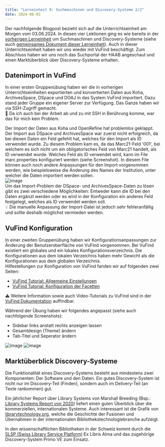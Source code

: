 ```yaml
---
title: "Lerneinheit 9: Suchmaschinen und Discovery-Systeme 2/2"
date: 2024-06-03
---
```


Der nachfolgende Blogpost bezieht sich auf die Unterrichtseinheit am Morgen vom 03.06.2024. In diesen vier Lektionen ging es wie bereits in der [vorherigen Lerneinheit](https://yara-wagner.github.io/lerntagebuch/2024/05/21/lerneinheit8.html) um Suchmaschinen und Discovery-Systeme (siehe auch [gemeinsames Dokument dieser Lerneinheit](https://pad.gwdg.de/5jn060c8RDC6WukTIuP5RQ)). Auch in dieser Unterrichtseinheit haben wir uns wieder mit VuFind beschäftigt. Zum Abschluss haben wir uns noch das Suchportal der HAAB angeschaut und einen Marktüberblick über Discovery-Systeme erhalten.

## Datenimport in VuFind
In einer ersten Gruppenübung haben wir die in vorherigen Unterrichtseinheiten exportierten und konvertierten Daten aus Koha, ArchivesSpace, DSpace und DOAJ in das System VuFind importiert. Dazu stand jeder Gruppe ein eigener Server zur Verfügung. Das Ganze haben wir via SSH-Zugriff gemacht.<br>
💭 Da ich auch bei der Arbeit ab und zu mit SSH in Berührung komme, war das für mich kein Problem.

Der Import der Daten aus Koha und OpenRefine hat problemlos geklappt. Der Import aus DSpace und ArchivesSpace war zuerst nicht erfolgreich, da bei diesen Daten ein Feld gefehlt hat, welches für den Import als ID verwendet wurde. Zu diesem Problem kam es, da das Marc21-Feld '001', bei welchem es sich nicht um ein obligatorisches Feld von Marc21 handelt, als ID verwendet wurde. Welches Feld als ID verwendet wird, kann im File marc.properties konfiguriert werden (siehe Screenshot). In diesem File können auch noch andere Anpassungen für den Import vorgenommen werden, wie beispielsweise die Änderung des Names der Institution, unter welcher die Daten importiert werden sollen.<br>
![image](https://github.com/yara-wagner/lerntagebuch/assets/160014711/60f69dad-eb12-403d-9843-07835ab9a881)<br>
Um das Import-Problem der DSpace- und ArchivesSpace-Daten zu lösen gibt es zwei verschiedene Möglichkeiten: Entweder kann die ID bei den Daten ergänzt werden oder es wird in der Konfiguration ein anderes Feld festgelegt, welches als ID verwendet werden soll.<br>
💡 Die manuelle Anpassung der Import-Datei ist jedoch sehr fehleranfällig und sollte deshalb möglichst vermieden werden.

## VuFind Konfiguration
In einer zweiten Gruppenübung haben wir Konfigurationsanpassungen zur Änderung der Benutzeroberfläche von VuFind vorgenommen. Bei VuFind existiert ein globales und ein lokales Konfigurationsverzeichnis. Die Konfigurationen aus dem lokalen Verzeichnis haben mehr Gewicht als die Konfigurationen aus dem globalen Verzeichnis.<br>
Hilfestellungen zur Konfiguration von VuFind fanden wir auf folgenden zwei Seiten:
- [VuFind Tutorial: Allgemeine Einstellungen](https://vufind.felixlohmeier.de/#/06_Konfiguration_Allgemein)
- [VuFind Tutorial: Konfiguration der Facetten](https://vufind.felixlohmeier.de/#/08_Konfiguration_Facetten)

⚠️ Weitere Information sowie auch Video-Tutorials zu VuFind sind in der [VuFind Dokumentation](https://vufind.org/wiki/) auffindbar.


Während der Übung haben wir folgendes angepasst (siehe auch nachfolgende Screenshots):
- Sidebar links anstatt rechts anzeigen lassen
- Gesamtdesign (Theme) ändern
- Tab-Titel und Seperator ändern

![image](https://github.com/yara-wagner/lerntagebuch/assets/160014711/a0a345f9-23c3-4daf-9625-981036d6aadc)
![image](https://github.com/yara-wagner/lerntagebuch/assets/160014711/7263980f-7f22-4fc2-aee0-6171ad2bdacf)

## Marktüberblick Discovery-Systeme
Die Funktionalität eines Discovery-Systems besteht aus mindestens zwei Komponenten: Der Software und den Daten. Ein gutes Discovery-System ist nicht nur im Discovery-Teil (Finden), sondern auch im Delivery-Teil (an Texte rankommen) gut.

Ein jährlicher Report über Library Systems von Marshall Breeding (Bsp.: [Library Systems Report von 2020](https://americanlibrariesmagazine.org/2020/05/01/2020-library-systems-report/)) liefert einen guten Überblick über die kommerziellen, internationalen Systeme. Auch interessant ist die Grafik von [librarytechnology.org](https://librarytechnology.org/mergers/), welche die Geschichte der Fusionen und Übernahmen in der internationalen Bibliothekstechnologiebranche aufzeigt.

In den wissenschaftlichen Bibliotheken in der Schweiz kommt durch die [SLSP (Swiss Library Service Platform)](https://slsp.ch/) Ex Libris Alma und das zugehörige Discovery-System Primo VE zum Einsatz.
